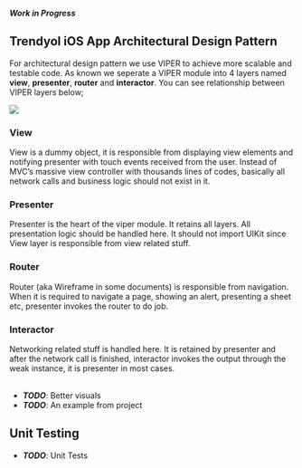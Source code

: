 ***Work in Progress***
## **Trendyol iOS App Architectural Design Pattern**
For architectural design pattern we use VIPER to achieve more scalable and testable code. As known we seperate a VIPER module into 4 layers named **view**, **presenter**, **router** and **interactor**.  You can see relationship between VIPER layers below;

![](https://i.ibb.co/9VJYZp1/Viper-2.png "")

### **View**

View is a dummy object, it is responsible from displaying view elements and notifying presenter with touch events received from the user. Instead of MVC’s massive view controller with thousands lines of codes, basically all network calls and business logic should not exist in it.

### **Presenter**

Presenter is the heart of the viper module. It retains all layers. All presentation logic should be handled here. It should not import UIKit since View layer is responsible from view related stuff.

### **Router**

Router (aka Wireframe in some documents) is responsible from navigation. When it is required to navigate a page, showing an alert, presenting a sheet etc, presenter invokes the router to do job.

### **Interactor**

Networking related stuff is handled here. It is retained by presenter and after the network call is finished, interactor invokes the output through the weak instance, it is presenter in most cases.
<br/><br/>

- ***TODO***: Better visuals
- ***TODO***: An example from project

## **Unit Testing**
- ***TODO***: Unit Tests
